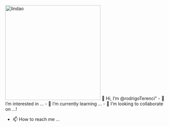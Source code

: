 <img src="https://user-images.githubusercontent.com/45578535/139143391-128bab2e-015e-452a-9b60-cda397742530.png" width="300px" height="300px" alt="lindao" align="left-top">
👋 Hi, I’m @rodrigoTerenci"
- 👀 I’m interested in ...
- 🌱 I’m currently learning ...
- 💞️ I’m looking to collaborate on ...!

- 📫 How to reach me ...

<!---
rodrigoTerenci/rodrigoTerenci is a ✨ special ✨ repository because its `README.md` (this file) appears on your GitHub profile.
You can click the Preview link to take a look at your changes.
--->

